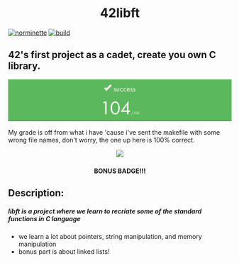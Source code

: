 <div align = center>

# 42libft

</div>

[![norminette](https://github.com/luizedua42/42libft/actions/workflows/norminette.yml/badge.svg)](https://github.com/luizedua42/42libft/actions/workflows/norminette.yml) [![build](https://github.com/luizedua42/42libft/actions/workflows/build.yml/badge.svg)](https://github.com/luizedua42/42libft/actions/workflows/build.yml)

## 42's first project as a cadet, create you own C library.

![Alt text](mdassets/Screenshot%20from%202023-05-24%2014-16-33.png)

My grade is off from what i have 'cause i've sent the makefile with some wrong file names, don't worry, the one up here is  100% correct. 

<div align = center>

![](https://game.42sp.org.br/static/assets/achievements/libftm.png)
 
#### BONUS BADGE!!!

 </div>

 ## Description:

##### ___libft is a project where we learn to recriate some of the standard functions in C language___

- we learn a lot about pointers, string manipulation, and memory manipulation
- bonus part is about linked lists!
